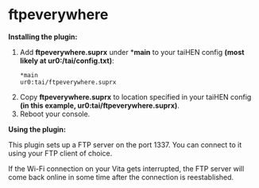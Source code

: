 
# ftpeverywhere
**Installing the plugin:**
1. Add **ftpeverywhere.suprx** under ***main** to your taiHEN config **(most likely at ur0:/tai/config.txt)**:
	```
	*main
	ur0:tai/ftpeverywhere.suprx
	```
2. Copy **ftpeverywhere.suprx** to location specified in your taiHEN config **(in this example, ur0:tai/ftpeverywhere.suprx)**.	
3. Reboot your console.

**Using the plugin:**

This plugin sets up a FTP server on the port 1337. You can connect to it using your FTP client of choice. 

If the Wi-Fi connection on your Vita gets interrupted, the FTP server will come back online in some time after the connection is reestablished.
